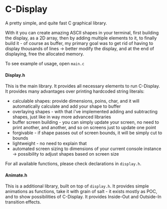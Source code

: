 # C-Display

A pretty simple, and quite fast C graphical library.

With it you can create amazing ASCII shapes in 
your terminal, first building the display, as a 2D array, then by adding
multiple elements to it, to finally build it - of course as buffer, my primary
goal was to get rid of having to display thousands of lines -> better modify
the display, and at the end of displaying, free the allocated memory.

To see example of usage, open `main.c`

#### Display.h
This is the main library. It provides all necessary elements to run C-Display.
It provides many advantages over printing hardcoded string literals:

- calculable shapes: provide dimensions, poins, char, and it will automatically
calculate and add your shape to buffer
- overlaying shapes - with that i've implemented adding and subtracting shapes, 
just like in way more advanced libraries
- buffer screen building - you can simply update your screen, no need to print
another, and another, and so on screens just to update one point
- forgivable - if shape passes out of screen bounds, it will be simply cut to
bounds
- lightweight - no need to explain that
- automated screen sizing to dimensions of your current console instance -> 
possibility to adjust shapes based on screen size

For all available functions, please check declarations in `display.h`.

#### Animate.h
This is a additional library, built on top of `display.h`. It provides simple 
animations as functions, take it with grain of salt - it exists mostly as POC, 
and to show possibilities of C-Display. It provides Inside-Out and Outside-In 
transition effects.